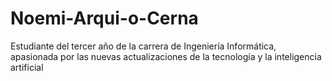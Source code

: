 # Noemi-Arqui-o-Cerna
Estudiante del tercer año de la carrera de Ingeniería Informática, apasionada por las nuevas actualizaciones de la tecnología y la inteligencia artificial
